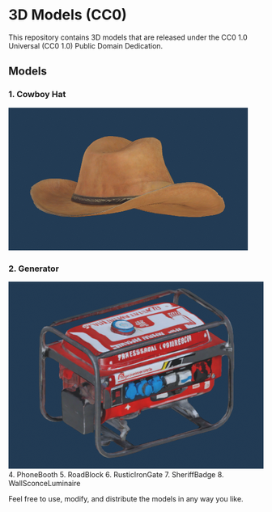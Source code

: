 # 3D Models (CC0)
This repository contains 3D models that are released under the CC0 1.0 Universal (CC0 1.0) Public Domain Dedication.

## Models
### 1. Cowboy Hat
![Cowboy Hat](CowboyHat/CowboyHatPreview01.PNG)
### 2. Generator
![Generator](Generator/GeneratorPreview.PNG)
4. PhoneBooth
5. RoadBlock
6. RusticIronGate
7. SheriffBadge
8. WallSconceLuminaire

Feel free to use, modify, and distribute the models in any way you like.
